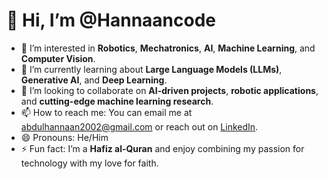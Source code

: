# 👋 Hi, I’m @Hannaancode

- 👀 I’m interested in **Robotics**, **Mechatronics**, **AI**, **Machine Learning**, and **Computer Vision**.
- 🌱 I’m currently learning about **Large Language Models (LLMs)**, **Generative AI**, and **Deep Learning**.
- 💞️ I’m looking to collaborate on **AI-driven projects**, **robotic applications**, and **cutting-edge machine learning research**.
- 📫 How to reach me: You can email me at [abdulhannaan2002@gmail.com](mailto:abdulhannaan2002@gmail.com) or reach out on [LinkedIn](https://www.linkedin.com/in/abdul-hannaan-5ba654276/).
- 😄 Pronouns: He/Him
- ⚡ Fun fact: I’m a **Hafiz al-Quran** and enjoy combining my passion for technology with my love for faith.
